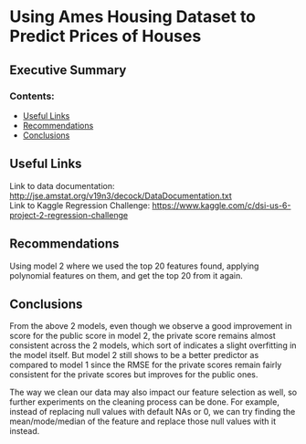 # Using Ames Housing Dataset to Predict Prices of Houses

## Executive Summary

### Contents:
- [Useful Links](#Useful-Links)
- [Recommendations](#Recommendations)
- [Conclusions](#Conclusions)

## Useful Links
Link to data documentation: http://jse.amstat.org/v19n3/decock/DataDocumentation.txt<br>
Link to Kaggle Regression Challenge: https://www.kaggle.com/c/dsi-us-6-project-2-regression-challenge


## Recommendations
Using model 2 where we used the top 20 features found, applying polynomial features on them, and get the top 20 from it again.

## Conclusions
From the above 2 models, even though we observe a good improvement in score for the public score in model 2, the private score remains almost consistent across the 2 models, which sort of indicates a slight overfitting in the model itself. But model 2 still shows to be a better predictor as compared to model 1 since the RMSE for the private scores remain fairly consistent for the private scores but improves for the public ones.

The way we clean our data may also impact our feature selection as well, so further experiments on the cleaning process can be done. For example, instead of replacing null values with default NAs or 0, we can try finding the mean/mode/median of the feature and replace those null values with it instead.

